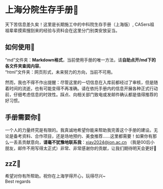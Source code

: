 # 上海分院生存手册🚧
 天下苦信息差久矣！这里是长期施工中的中科院生存手册（上海版）, CASers祖祖辈辈摸索搜刮来的经验与资料会在这里分门别类安放妥当。  

## 如何使用📑
“md”文件夹：**Markdown格式**，当前使用手册的唯一方法，请**自助点开/md下的各文件夹查阅内容**。  
“html”文件夹：网页形式，未来努力的方向，当前不可用。  

然而，我也不得不作出提醒：尽管这里的一切信息在入库前都经过了审核，但是随着时间的流逝，也有可能变得不再准确。请在依托手册内的信息开展各种正式行动前，仔细考虑信息的时效性。踩点、向相关部门致电或发邮件确认都是值得推荐的好习惯。

## 手册需要你💪
一个人的力量终究是有限的。我真诚地希望你能来帮助我完善这个手册的建设。无论是备考资料、合作项目，还是场地预约、美食推荐……这里都需要！如果你有那么一丢丢贡献意向，**请毫不犹豫地联系我**：xiay2024@ion.ac.cn （我是00后小朋友，邮件不用写得太正式）非常、非常感谢你的贡献，让我们期待明天会更好🎵

## zzZ🌙
希望对你有所帮助。祝你在上海学得开心，玩得尽兴~  
Best regards
